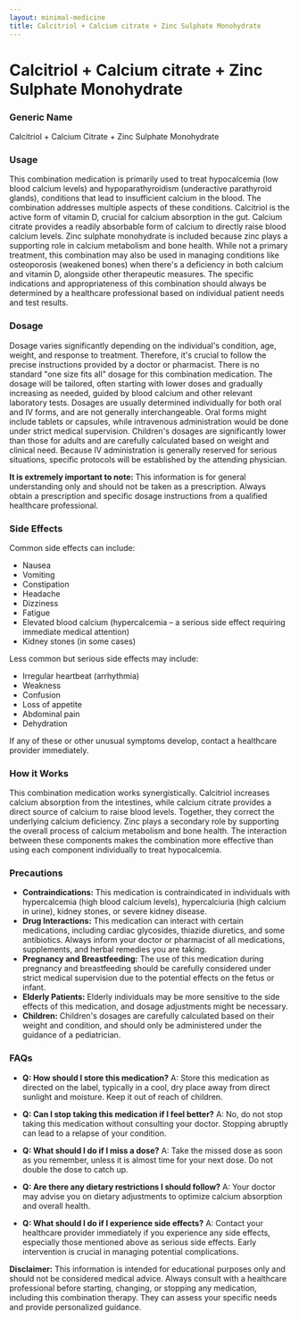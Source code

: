 ```yaml
---
layout: minimal-medicine
title: Calcitriol + Calcium citrate + Zinc Sulphate Monohydrate
---
```


# Calcitriol + Calcium citrate + Zinc Sulphate Monohydrate
### Generic Name
Calcitriol + Calcium Citrate + Zinc Sulphate Monohydrate

### Usage
This combination medication is primarily used to treat hypocalcemia (low blood calcium levels) and hypoparathyroidism (underactive parathyroid glands), conditions that lead to insufficient calcium in the blood.  The combination addresses multiple aspects of these conditions. Calcitriol is the active form of vitamin D, crucial for calcium absorption in the gut. Calcium citrate provides a readily absorbable form of calcium to directly raise blood calcium levels. Zinc sulphate monohydrate is included because zinc plays a supporting role in calcium metabolism and bone health.  While not a primary treatment, this combination may also be used in managing conditions like osteoporosis (weakened bones) when there's a deficiency in both calcium and vitamin D, alongside other therapeutic measures.  The specific indications and appropriateness of this combination should always be determined by a healthcare professional based on individual patient needs and test results.

### Dosage
Dosage varies significantly depending on the individual's condition, age, weight, and response to treatment.  Therefore, it's crucial to follow the precise instructions provided by a doctor or pharmacist.  There is no standard "one size fits all" dosage for this combination medication.  The dosage will be tailored, often starting with lower doses and gradually increasing as needed, guided by blood calcium and other relevant laboratory tests. Dosages are usually determined individually for both oral and IV forms, and are not generally interchangeable.  Oral forms might include tablets or capsules, while intravenous administration would be done under strict medical supervision.  Children's dosages are significantly lower than those for adults and are carefully calculated based on weight and clinical need.  Because IV administration is generally reserved for serious situations, specific protocols will be established by the attending physician.

**It is extremely important to note:**  This information is for general understanding only and should not be taken as a prescription. Always obtain a prescription and specific dosage instructions from a qualified healthcare professional.


### Side Effects
Common side effects can include:

* Nausea
* Vomiting
* Constipation
* Headache
* Dizziness
* Fatigue
* Elevated blood calcium (hypercalcemia – a serious side effect requiring immediate medical attention)
* Kidney stones (in some cases)

Less common but serious side effects may include:

* Irregular heartbeat (arrhythmia)
* Weakness
* Confusion
* Loss of appetite
* Abdominal pain
* Dehydration

If any of these or other unusual symptoms develop, contact a healthcare provider immediately.


### How it Works
This combination medication works synergistically. Calcitriol increases calcium absorption from the intestines, while calcium citrate provides a direct source of calcium to raise blood levels.  Together, they correct the underlying calcium deficiency.  Zinc plays a secondary role by supporting the overall process of calcium metabolism and bone health.  The interaction between these components makes the combination more effective than using each component individually to treat hypocalcemia.


### Precautions
* **Contraindications:** This medication is contraindicated in individuals with hypercalcemia (high blood calcium levels), hypercalciuria (high calcium in urine), kidney stones, or severe kidney disease.
* **Drug Interactions:**  This medication can interact with certain medications, including cardiac glycosides, thiazide diuretics, and some antibiotics.  Always inform your doctor or pharmacist of all medications, supplements, and herbal remedies you are taking.
* **Pregnancy and Breastfeeding:** The use of this medication during pregnancy and breastfeeding should be carefully considered under strict medical supervision due to the potential effects on the fetus or infant.
* **Elderly Patients:**  Elderly individuals may be more sensitive to the side effects of this medication, and dosage adjustments might be necessary.
* **Children:**  Children's dosages are carefully calculated based on their weight and condition, and should only be administered under the guidance of a pediatrician.

### FAQs

* **Q: How should I store this medication?**  A: Store this medication as directed on the label, typically in a cool, dry place away from direct sunlight and moisture.  Keep it out of reach of children.

* **Q: Can I stop taking this medication if I feel better?** A: No, do not stop taking this medication without consulting your doctor.  Stopping abruptly can lead to a relapse of your condition.

* **Q: What should I do if I miss a dose?** A:  Take the missed dose as soon as you remember, unless it is almost time for your next dose. Do not double the dose to catch up.

* **Q: Are there any dietary restrictions I should follow?** A: Your doctor may advise you on dietary adjustments to optimize calcium absorption and overall health.

* **Q:  What should I do if I experience side effects?** A:  Contact your healthcare provider immediately if you experience any side effects, especially those mentioned above as serious side effects.  Early intervention is crucial in managing potential complications.


**Disclaimer:** This information is intended for educational purposes only and should not be considered medical advice.  Always consult with a healthcare professional before starting, changing, or stopping any medication, including this combination therapy.  They can assess your specific needs and provide personalized guidance.
